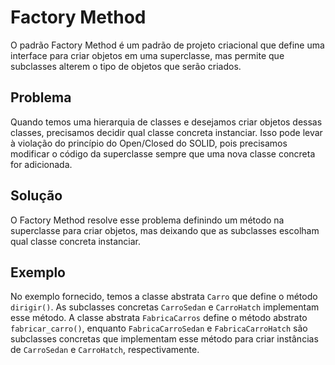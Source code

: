 # Factory Method

O padrão Factory Method é um padrão de projeto criacional que define uma interface para criar objetos em uma superclasse, mas permite que subclasses alterem o tipo de objetos que serão criados.

## Problema

Quando temos uma hierarquia de classes e desejamos criar objetos dessas classes, precisamos decidir qual classe concreta instanciar. Isso pode levar à violação do princípio do Open/Closed do SOLID, pois precisamos modificar o código da superclasse sempre que uma nova classe concreta for adicionada.

## Solução

O Factory Method resolve esse problema definindo um método na superclasse para criar objetos, mas deixando que as subclasses escolham qual classe concreta instanciar.

## Exemplo

No exemplo fornecido, temos a classe abstrata `Carro` que define o método `dirigir()`. As subclasses concretas `CarroSedan` e `CarroHatch` implementam esse método. A classe abstrata `FabricaCarros` define o método abstrato `fabricar_carro()`, enquanto `FabricaCarroSedan` e `FabricaCarroHatch` são subclasses concretas que implementam esse método para criar instâncias de `CarroSedan` e `CarroHatch`, respectivamente.

